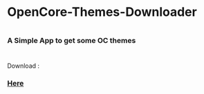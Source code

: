 # OpenCore-Themes-Downloader
# 
### A Simple App to get some OC themes
#
Download :
###  [Here](https://github.com/HelmoHass/OpenCore-Themes-Downloader/releases)
